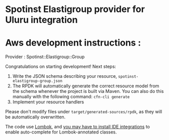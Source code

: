 # Spotinst Elastigroup provider for Uluru integration


# Aws development instructions :
Provider : Spotinst::Elastigroup::Group

Congratulations on starting development! Next steps:

1. Write the JSON schema describing your resource, `spotinst-elastigroup-group.json`
2. The RPDK will automatically generate the correct resource model from the
   schema whenever the project is built via Maven. You can also do this manually
   with the following command: `cfn-cli generate`
3. Implement your resource handlers


Please don't modify files under `target/generated-sources/rpdk`, as they will be
automatically overwritten.

The code use [Lombok](https://projectlombok.org/), and [you may have to install
IDE integrations](https://projectlombok.org/) to enable auto-complete for
Lombok-annotated classes.

